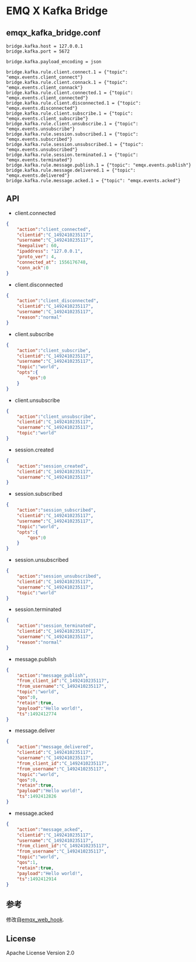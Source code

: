 EMQ X Kafka Bridge
=============

## emqx_kafka_bridge.conf

``` properties
bridge.kafka.host = 127.0.0.1
bridge.kafka.port = 5672

bridge.kafka.payload_encoding = json

bridge.kafka.rule.client.connect.1 = {"topic": "emqx.events.client_connect"}
bridge.kafka.rule.client.connack.1 = {"topic": "emqx.events.client_connack"}
bridge.kafka.rule.client.connected.1 = {"topic": "emqx.events.client_connected"}
bridge.kafka.rule.client.disconnected.1 = {"topic": "emqx.events.disconnected"}
bridge.kafka.rule.client.subscribe.1 = {"topic": "emqx.events.client_subscribe"}
bridge.kafka.rule.client.unsubscribe.1 = {"topic": "emqx.events.unsubscribe"}
bridge.kafka.rule.session.subscribed.1 = {"topic": "emqx.events.subscribed"}
bridge.kafka.rule.session.unsubscribed.1 = {"topic": "emqx.events.unsubscribed"}
bridge.kafka.rule.session.terminated.1 = {"topic": "emqx.events.terminated"}
bridge.kafka.rule.message.publish.1 = {"topic": "emqx.events.publish"}
bridge.kafka.rule.message.delivered.1 = {"topic": "emqx.events.delivered"}
bridge.kafka.rule.message.acked.1 = {"topic": "emqx.events.acked"}

```

API
----

* client.connected

``` json
{
    "action":"client_connected",
    "clientid":"C_1492410235117",
    "username":"C_1492410235117",
    "keepalive": 60,
    "ipaddress": "127.0.0.1",
    "proto_ver": 4,
    "connected_at": 1556176748,
    "conn_ack":0
}
```

* client.disconnected

``` json
{
    "action":"client_disconnected",
    "clientid":"C_1492410235117",
    "username":"C_1492410235117",
    "reason":"normal"
}
```

* client.subscribe

``` json
{
    "action":"client_subscribe",
    "clientid":"C_1492410235117",
    "username":"C_1492410235117",
    "topic":"world",
    "opts":{
        "qos":0
    }
}
```

* client.unsubscribe

``` json
{
    "action":"client_unsubscribe",
    "clientid":"C_1492410235117",
    "username":"C_1492410235117",
    "topic":"world"
}
```

* session.created

``` json
{
    "action":"session_created",
    "clientid":"C_1492410235117",
    "username":"C_1492410235117"
}
```

* session.subscribed

``` json
{
    "action":"session_subscribed",
    "clientid":"C_1492410235117",
    "username":"C_1492410235117",
    "topic":"world",
    "opts":{
        "qos":0
    }
}
```

* session.unsubscribed

``` json
{
    "action":"session_unsubscribed",
    "clientid":"C_1492410235117",
    "username":"C_1492410235117",
    "topic":"world"
}
```

* session.terminated

``` json
{
    "action":"session_terminated",
    "clientid":"C_1492410235117",
    "username":"C_1492410235117",
    "reason":"normal"
}
```

* message.publish

``` json
{
    "action":"message_publish",
    "from_client_id":"C_1492410235117",
    "from_username":"C_1492410235117",
    "topic":"world",
    "qos":0,
    "retain":true,
    "payload":"Hello world!",
    "ts":1492412774
}
```

* message.deliver

``` json
{
    "action":"message_delivered",
    "clientid":"C_1492410235117",
    "username":"C_1492410235117",
    "from_client_id":"C_1492410235117",
    "from_username":"C_1492410235117",
    "topic":"world",
    "qos":0,
    "retain":true,
    "payload":"Hello world!",
    "ts":1492412826
}
```

* message.acked

``` json
{
    "action":"message_acked",
    "clientid":"C_1492410235117",
    "username":"C_1492410235117",
    "from_client_id":"C_1492410235117",
    "from_username":"C_1492410235117",
    "topic":"world",
    "qos":1,
    "retain":true,
    "payload":"Hello world!",
    "ts":1492412914
}
```

参考
-------
修改自[emqx_web_hook](https://github.com/emqx/emqx-web-hook).

License
-------

Apache License Version 2.0

